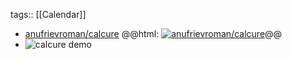 tags:: [[Calendar]]

- [anufrievroman/calcure](https://github.com/anufrievroman/calcure)
  @@html: <a href="https://github.com/anufrievroman/calcure/"><img src="https://github-readme-stats-astronomer.vercel.app/api/pin/?username=anufrievroman&repo=calcure&theme=tokyonight" alt="anufrievroman/calcure"/></a>@@
- ![calcure demo](https://github.com/anufrievroman/calcure/raw/main/screenshot.png)